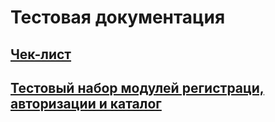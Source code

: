 # Тестовая документация
## [Чек-лист](https://docs.google.com/spreadsheets/d/16VZFQrvqILO_AzpkV9YE2NIDOHHEVHkJUEmrgKvvbpY/edit?usp=sharing)
## [Тестовый набор модулей регистраци, авторизации и каталог](https://github.com/Ovchinnikov-KsT/docs/blob/main/G8-2024-08-21.pdf)
